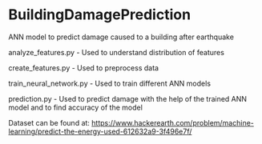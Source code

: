 # BuildingDamagePrediction
ANN model to predict damage caused to a building after earthquake

analyze_features.py - Used to understand distribution of features

create_features.py - Used to preprocess data

train_neural_network.py - Used to train different ANN models

prediction.py - Used to predict damage with the help of the trained ANN model and to find accuracy of the model

Dataset can be found at: https://www.hackerearth.com/problem/machine-learning/predict-the-energy-used-612632a9-3f496e7f/
